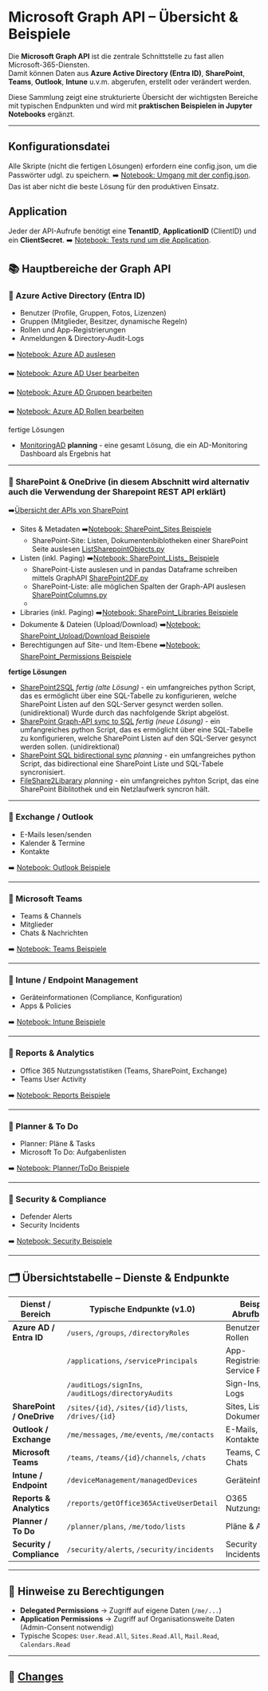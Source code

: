 # Microsoft Graph API – Übersicht & Beispiele

Die **Microsoft Graph API** ist die zentrale Schnittstelle zu fast allen Microsoft-365-Diensten.  
Damit können Daten aus **Azure Active Directory (Entra ID)**, **SharePoint**, **Teams**, **Outlook**, **Intune** u.v.m. abgerufen, erstellt oder verändert werden.  

Diese Sammlung zeigt eine strukturierte Übersicht der wichtigsten Bereiche mit typischen Endpunkten und wird mit **praktischen Beispielen in Jupyter Notebooks** ergänzt.

---
## Konfigurationsdatei
Alle Skripte (nicht die fertigen Lösungen) erfordern eine config.json, um die Passwörter udgl. zu speichern. ➡️ [Notebook: Umgang mit der config.json](config_json.ipynb).
Das ist aber nicht die beste Lösung für den produktiven Einsatz.

## Application
Jeder der API-Aufrufe benötigt eine **TenantID**, **ApplicationID** (ClientID) und ein **ClientSecret**. 
➡️ [Notebook: Tests rund um die Application](test_Application.ipynb).

## 📚 Hauptbereiche der Graph API

### 🔹 Azure Active Directory (Entra ID)
- Benutzer (Profile, Gruppen, Fotos, Lizenzen)
- Gruppen (Mitglieder, Besitzer, dynamische Regeln)
- Rollen und App-Registrierungen
- Anmeldungen & Directory-Audit-Logs

➡️ [Notebook: Azure AD auslesen](azure_ad.Read.ipynb)

➡️ [Notebook: Azure AD User bearbeiten](azure_ad.User.ipynb)

➡️ [Notebook: Azure AD Gruppen bearbeiten](azure_ad.Group.ipynb)

➡️ [Notebook: Azure AD Rollen bearbeiten](azure_ad.Rolls.ipynb)

fertige Lösungen
- [MonitoringAD](https://github.com/ErhardRainer/MONITORING_AzureActiveDirectory) **planning** - eine gesamt Lösung, die ein AD-Monitoring Dashboard als Ergebnis hat
---

### 🔹 SharePoint & OneDrive (in diesem Abschnitt wird alternativ auch die Verwendung der Sharepoint REST API erklärt)

➡️[Übersicht der APIs von SharePoint](sharepoint_APIs.ipynb)

- Sites & Metadaten ➡️[Notebook: SharePoint_Sites Beispiele](sharepoint_Sites.ipynb)
     - SharePoint-Site: Listen, Dokumentenbiblotheken einer SharePoint Seite auslesen [ListSharepointObjects.py](SharePoint\ListSharepointObjects.py)
- Listen (inkl. Paging) ➡️[Notebook: SharePoint_Lists_ Beispiele](sharepoint_Lists.ipynb)
     - SharePoint-Liste auslesen und in pandas Dataframe schreiben mittels GraphAPI [SharePoint2DF.py](SharePoint\Sharepoint2DF.py)
     - SharePoint-Liste: alle möglichen Spalten der Graph-API auslesen [SharePointColumns.py](https://github.com/ErhardRainer/GRAPH_API/blob/main/Sharepoint/SharePointColumns.py.md)
     - 
- Libraries (inkl. Paging) ➡️[Notebook: SharePoint_Libraries Beispiele](sharepoint_Libraries.ipynb)
- Dokumente & Dateien (Upload/Download) ➡️[Notebook: SharePoint_Upload/Download Beispiele](sharepoint_UpdloadDownload.ipynb)
- Berechtigungen auf Site- und Item-Ebene ➡️[Notebook: SharePoint_Permissions Beispiele](sharepoint_Permissions.ipynb)

**fertige Lösungen**
- [SharePoint2SQL](solutions/Sharepoint2SQLUserPW.ipynb) *fertig (alte Lösung)* - ein umfangreiches python Script, das es ermöglicht über eine SQL-Tabelle zu konfigurieren, welche SharePoint Listen auf den SQL-Server gesynct werden sollen. (unidirektional) Wurde durch das nachfolgende Skript abgelöst.
- [SharePoint Graph-API sync to SQL](solutions/Sharepoint2SQL.ipynb) *fertig (neue Lösung)* - ein umfangreiches python Script, das es ermöglicht über eine SQL-Tabelle zu konfigurieren, welche SharePoint Listen auf den SQL-Server gesynct werden sollen. (unidirektional)
- [SharePoint SQL bidirectional sync](solutions/Sharepoint2SQL_bidirectional.ipynb) *planning* - ein umfangreiches python Script, das bidirectional eine SharePoint Liste und SQL-Tabele syncronisiert.
- [FileShare2Libarary](solutions/Sharepoint2Library.ipynb) *planning* - ein umfangreiches pyhton Script, das eine SharePoint Biblitothek und ein Netzlaufwerk syncron hält.

---

### 🔹 Exchange / Outlook
- E-Mails lesen/senden
- Kalender & Termine
- Kontakte

➡️ [Notebook: Outlook Beispiele](outlook.ipynb)

---

### 🔹 Microsoft Teams
- Teams & Channels
- Mitglieder
- Chats & Nachrichten

➡️ [Notebook: Teams Beispiele](teams.ipynb)

---

### 🔹 Intune / Endpoint Management
- Geräteinformationen (Compliance, Konfiguration)
- Apps & Policies

➡️ [Notebook: Intune Beispiele](intune.ipynb)

---

### 🔹 Reports & Analytics
- Office 365 Nutzungsstatistiken (Teams, SharePoint, Exchange)
- Teams User Activity

➡️ [Notebook: Reports Beispiele](reports.ipynb)

---

### 🔹 Planner & To Do
- Planner: Pläne & Tasks
- Microsoft To Do: Aufgabenlisten

➡️ [Notebook: Planner/ToDo Beispiele](planner_todo.ipynb)

---

### 🔹 Security & Compliance
- Defender Alerts
- Security Incidents

➡️ [Notebook: Security Beispiele](security.ipynb)

---

## 🗂 Übersichtstabelle – Dienste & Endpunkte

| Dienst / Bereich         | Typische Endpunkte (v1.0)                                   | Beispiele für Abrufbare Daten |
|--------------------------|-------------------------------------------------------------|--------------------------------|
| **Azure AD / Entra ID** | `/users`, `/groups`, `/directoryRoles`                      | Benutzer, Gruppen, Rollen |
|                          | `/applications`, `/servicePrincipals`                      | App-Registrierungen, Service Principals |
|                          | `/auditLogs/signIns`, `/auditLogs/directoryAudits`         | Sign-Ins, Audit-Logs |
| **SharePoint / OneDrive** | `/sites/{id}`, `/sites/{id}/lists`, `/drives/{id}`        | Sites, Listen, Dokumente |
| **Outlook / Exchange**   | `/me/messages`, `/me/events`, `/me/contacts`               | E-Mails, Kalender, Kontakte |
| **Microsoft Teams**      | `/teams`, `/teams/{id}/channels`, `/chats`                 | Teams, Channels, Chats |
| **Intune / Endpoint**    | `/deviceManagement/managedDevices`                         | Geräteinformationen |
| **Reports & Analytics**  | `/reports/getOffice365ActiveUserDetail`                    | O365 Nutzungsstatistiken |
| **Planner / To Do**      | `/planner/plans`, `/me/todo/lists`                         | Pläne & Aufgaben |
| **Security / Compliance**| `/security/alerts`, `/security/incidents`                  | Security Alerts & Incidents |

---

## 🔑 Hinweise zu Berechtigungen
- **Delegated Permissions** → Zugriff auf eigene Daten (`/me/...`)
- **Application Permissions** → Zugriff auf Organisationsweite Daten (Admin-Consent notwendig)
- Typische Scopes: `User.Read.All`, `Sites.Read.All`, `Mail.Read`, `Calendars.Read`

---

## 🚀 [Changes](https://github.com/ErhardRainer/GRAPH_API/blob/main/CHANGES.md)
